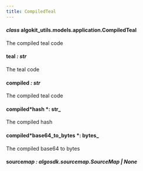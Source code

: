 ```yaml
---
title: CompiledTeal
---
```


#### _class_ algokit_utils.models.application.CompiledTeal

The compiled teal code

#### teal _: str_

The teal code

#### compiled _: str_

The compiled teal code

#### compiled*hash *: str\_

The compiled hash

#### compiled*base64_to_bytes *: bytes\_

The compiled base64 to bytes

#### source*map *: algosdk.source*map.SourceMap | None*
